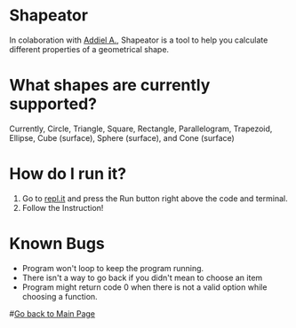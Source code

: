 # Shapeator


In colaboration with [Addiel A.](https://github.com/Speedmirage), Shapeator is a tool to help you calculate different properties of a geometrical shape. 


# What shapes are currently supported?

Currently, Circle, Triangle, Square, Rectangle, Parallelogram, Trapezoid, Ellipse, Cube (surface), Sphere (surface), and Cone (surface)

# How do I run it?

1. Go to [repl.it](https://repl.it/FDFZ/0) and press the Run button right above the code and terminal. 
2. Follow the Instruction!

# Known Bugs

* Program won't loop to keep the program running. 
* There isn't a way to go back if you didn't mean to choose an item
* Program might return code 0 when there is not a valid option while choosing a function. 


#[Go back to Main Page](https://erickjreyes.me)
